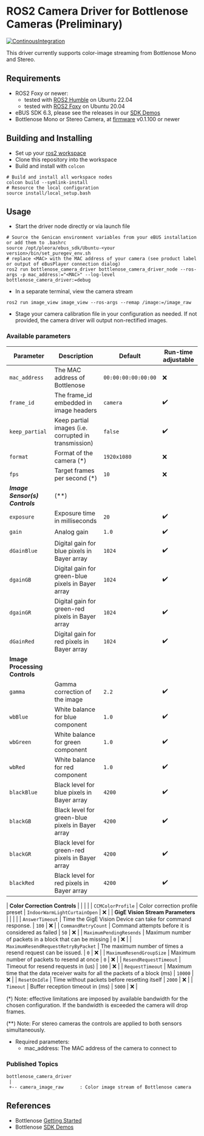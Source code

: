 # ROS2 Camera Driver for Bottlenose Cameras (Preliminary)

[![ContinousIntegration](https://github.com/labforge/bottlenose-ros2/actions/workflows/ci.yml/badge.svg)](https://github.com/labforge/bottlenose-ros2/actions/workflows/ci.yml)

This driver currently supports color-image streaming from Bottlenose Mono and Stereo.

## Requirements 
  * ROS2 Foxy or newer:
    * tested with [ROS2 Humble](https://docs.ros.org/en/foxy/Releases/Release-Humble-Hawksbill.html) on Ubuntu 22.04
    * tested with [ROS2 Foxy](https://docs.ros.org/en/foxy/Releases/Release-Foxy-Fitzroy.html) on Ubuntu 20.04
  * eBUS SDK 6.3, please see the releases in our [SDK Demos](https://github.com/labforge/sdk-demos/releases)
  * Bottlenose Mono or Stereo Camera, at [firmware](https://github.com/labforge/bottlenose/releases/) v0.1.100 or newer

## Building and Installing

 * Set up your [ros2 workspace](https://docs.ros.org/en/humble/Tutorials/Beginner-Client-Libraries/Creating-A-Workspace/Creating-A-Workspace.html)
 * Clone this repository into the workspace
 * Build and install with ```colcon```
```
# Build and install all workspace nodes
colcon build --symlink-install
# Resource the local configuration
source install/local_setup.bash
```

## Usage
 * Start the driver node directly or via launch file
```
# Source the Genican environment variables from your eBUS installation or add them to .bashrc
source /opt/pleora/ebus_sdk/Ubuntu-<your version>/bin/set_puregev_env.sh
# replace <MAC> with the MAC address of your camera (see product label or output of eBusPlayer connection dialog)
ros2 run bottlenose_camera_driver bottlenose_camera_driver_node --ros-args -p mac_address:="<MAC>" --log-level bottlenose_camera_driver:=debug
```
 * In a separate terminal, view the camera stream
```
ros2 run image_view image_view --ros-args --remap /image:=/image_raw
```
 * Stage your camera calibration file in your configuration as needed. If not provided, the camera driver will output 
   non-rectified images.

### Available parameters

| Parameter                               | Description                                                                   | Default                | Run-time adjustable  |
|-----------------------------------------|-------------------------------------------------------------------------------|------------------------|----------------------|
| ```mac_address```                       | The MAC address of Bottlenose                                                 | ```00:00:00:00:00:00``` | :x:                  |
| ```frame_id```                          | The frame_id embedded in image headers                                        | ```camera```           | :heavy_check_mark:   |
| ```keep_partial```                      | Keep partial images (i.e. corrupted in transmission)                          | ```false```            | :heavy_check_mark:   |
| ```format```                            | Format of the camera (*)                                                      | ```1920x1080```        | :x:                  |
| ```fps```                               | Target frames per second (*)                                                  | ```10```               | :x:                  |
| ***Image Sensor(s) Controls***          | (**)                                                                          |                        |                      |
| ```exposure```                          | Exposure time in milliseconds                                                 | ```20```               | :heavy_check_mark:   |
| ```gain```                              | Analog gain                                                                   | ```1.0```              | :heavy_check_mark:   |
| ```dGainBlue```                         | Digital gain for blue pixels in Bayer array                                   | ```1024```             | :heavy_check_mark:   |
| ```dgainGB```                           | Digital gain for green-blue pixels in Bayer array                             | ```1024```             | :heavy_check_mark:   |
| ```dgainGR```                           | Digital gain for green-red pixels in Bayer array                              | ```1024```             | :heavy_check_mark:   |
| ```dGainRed```                          | Digital gain for red pixels in Bayer array                                    | ```1024```             | :heavy_check_mark:   |
| **Image Processing Controls**           |                                                                               |                        |                      |
| ```gamma```                             | Gamma correction of the image                                                 | ```2.2```              | :heavy_check_mark:   |
| ```wbBlue```                            | White balance for blue component                                              | ```1.0```              | :heavy_check_mark:   |
| ```wbGreen```                           | White balance for green component                                             | ```1.0```              | :heavy_check_mark:   |
| ```wbRed```                             | White balance for red component                                               | ```1.0```              | :heavy_check_mark:   |
| ```blackBlue```                         | Black level for blue pixels in Bayer array                                    | ```4200```             | :heavy_check_mark:  |
| ```blackGB```                           | Black level for green-blue pixels in Bayer array                              | ```4200```             | :heavy_check_mark:  |
| ```blackGR```                           | Black level for green-red pixels in Bayer array                               | ```4200```             | :heavy_check_mark:  |
| ```blackRed```                          | Black level for red pixels in Bayer array                                     | ```4200```             | :heavy_check_mark:  |

| **Color Correction Controls**           |                                                                               |                         |                      |
| ```CCMColorProfile```                   | Color correction profile preset                                               | ```IndoorWarmLightCurtainOpen``` | :x:         |
| **GigE Vision Stream Parameters**       |                                                                               |                         |                      |
| ```AnswerTimeout```                     | Time the GigE Vision Device can take for command response.                    | ```100```               | :x:                  |
| ```CommandRetryCount```                 | Command attempts before it is considered as failed                            | ```50```                | :x:                  |
| ```MaximumPendingResends```             | Maximum number of packets in a block that can be missing                      | ```0```                 | :x:                  |
| ```MaximumResendRequestRetryByPacket``` | The maximum number of times a resend request can be issued.                   | ```0```                 | :x:                  |
| ```MaximumResendGroupSize```            | Maximum number of packets to resend at once                                   | ```0```                 | :x:                  |
| ```ResendRequestTimeout```              | Timeout for resend requests in (us)                                           | ```100```               | :x:                  |
| ```RequestTimeout```                    | Maximum time that the data receiver waits for all the packets of a block (ms) | ```10000```             | :x:                  |
| ```ResetOnIdle```                       | Time without packets before resetting itself                                  | ```2000```              | :x:                  |
| ```Timeout```                           | Buffer reception timeout in (ms)                                              | ```5000```              | :x:                  |
 
(*) Note: effective limitations are imposed by available bandwidth for the chosen configuration. If the bandwidth is
exceeded the camera will drop frames. 

(**) Note: For stereo cameras the controls are applied to both sensors simultaneously.

 * Required parameters:
   * mac_address: The MAC address of the camera to connect to

### Published Topics
```
bottlenose_camera_driver
 |
 +-- camera_image_raw      : Color image stream of Bottlenose camera
```

## References
 * Bottlenose [Getting Started](https://docs.labforge.ca/docs/getting-started)
 * Bottlenose [SDK Demos](https://github.com/labforge/sdk-demos)

